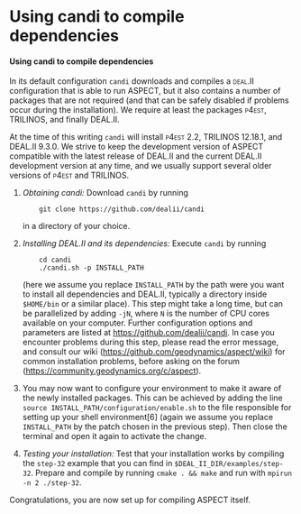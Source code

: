 
# Using candi to compile dependencies

#### Using candi to compile dependencies

In its default configuration `candi` downloads and compiles a <span
class="smallcaps">deal.II</span> configuration that is able to run 
ASPECT, but it also contains a number of packages
that are not required (and that can be safely disabled if problems occur
during the installation). We require at least the packages <span
class="smallcaps">p4est</span>, TRILINOS, and
finally DEAL.II.

At the time of this writing `candi` will install <span
class="smallcaps">p4est</span> 2.2, TRILINOS
12.18.1, and DEAL.II 9.3.0. We strive to keep
the development version of ASPECT compatible
with the latest release of DEAL.II and the
current DEAL.II development version at any
time, and we usually support several older versions of <span
class="smallcaps">p4est</span> and TRILINOS.

1.  *Obtaining candi:* Download `candi` by running

            git clone https://github.com/dealii/candi

    in a directory of your choice.

2.  *Installing DEAL.II and its dependencies:*
    Execute `candi` by running

            cd candi
            ./candi.sh -p INSTALL_PATH

    (here we assume you replace `INSTALL_PATH` by the path were you want to
    install all dependencies and DEAL.II,
    typically a directory inside `$HOME/bin` or a similar place). This step
    might take a long time, but can be parallelized by adding `-jN`, where `N`
    is the number of CPU cores available on your computer. Further
    configuration options and parameters are listed at
    <https://github.com/dealii/candi>. In case you encounter problems during
    this step, please read the error message, and consult our wiki
    (<https://github.com/geodynamics/aspect/wiki>) for common installation
    problems, before asking on the forum
    (<https://community.geodynamics.org/c/aspect>).

3.  You may now want to configure your environment to make it aware of the
    newly installed packages. This can be achieved by adding the line
    `source INSTALL_PATH/configuration/enable.sh` to the file responsible for
    setting up your shell environment[6] (again we assume you replace
    `INSTALL_PATH` by the patch chosen in the previous step). Then close the
    terminal and open it again to activate the change.

4.  *Testing your installation:* Test that your installation works by
    compiling the `step-32` example that you can find in
    `$DEAL_II_DIR/examples/step-32`. Prepare and compile by running
    `cmake . && make` and run with `mpirun -n 2 ./step-32`.

Congratulations, you are now set up for compiling 
ASPECT itself.
